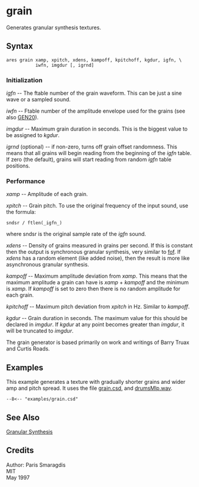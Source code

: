 <!--
id:grain
category:Signal Generators:Granular Synthesis
-->
# grain
Generates granular synthesis textures.

## Syntax
``` csound-orc
ares grain xamp, xpitch, xdens, kampoff, kpitchoff, kgdur, igfn, \
           iwfn, imgdur [, igrnd]
```

### Initialization

_igfn_ -- The ftable number of the grain waveform. This can be just a sine wave or a sampled sound.

_iwfn_ -- Ftable number of the amplitude envelope used for the grains (see also [GEN20](../../scoregens/gen20)).

_imgdur_ -- Maximum grain duration in seconds. This is the biggest value to be assigned to _kgdur_.

_igrnd_ (optional) -- if non-zero, turns off grain offset randomness. This means that all grains will begin reading from the beginning of the _igfn_ table. If zero (the default), grains will start reading from random _igfn_ table positions.

### Performance

_xamp_ -- Amplitude of each grain.

_xpitch_ -- Grain pitch. To use the original frequency of the input sound, use the formula:

```
sndsr / ftlen(_igfn_)
```

where sndsr is the original sample rate of the _igfn_ sound.

_xdens_ -- Density of grains measured in grains per second. If this is constant then the output is synchronous granular synthesis, very similar to [fof](../../opcodes/fof). If _xdens_ has a random element (like added noise), then the result is more like asynchronous granular synthesis.

_kampoff_ -- Maximum amplitude deviation from _xamp_. This means that the maximum amplitude a grain can have is _xamp_ + _kampoff_ and the minimum is _xamp_. If _kampoff_ is set to zero then there is no random amplitude for each grain.

_kpitchoff_ -- Maximum pitch deviation from _xpitch_ in Hz. Similar to _kampoff_.

_kgdur_ -- Grain duration in seconds. The maximum value for this should be declared in _imgdur_. If _kgdur_ at any point becomes greater than _imgdur_, it will be truncated to _imgdur_.

The grain generator is based primarily on work and writings of Barry Truax and Curtis Roads.

## Examples

This example generates a texture with gradually shorter grains and wider amp and pitch spread. It uses the file [grain.csd](../../examples/grain.csd), and [drumsMlp.wav](../../examples/drumsMlp.wav).

``` csound-orc title="Example of the grain opcode." linenums="1"
--8<-- "examples/grain.csd"
```

## See Also

[Granular Synthesis](../../siggen/granular)

## Credits

Author: Paris Smaragdis<br>
MIT<br>
May 1997<br>
